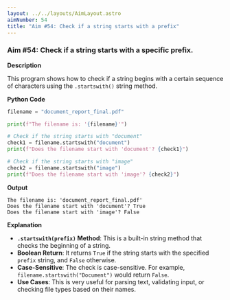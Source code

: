 ```yaml
---
layout: ../../layouts/AimLayout.astro
aimNumber: 54
title: "Aim #54: Check if a string starts with a prefix"
---
```


### Aim #54: Check if a string starts with a specific prefix.

**Description**

This program shows how to check if a string begins with a certain sequence of characters using the `.startswith()` string method.

**Python Code**

```python
filename = "document_report_final.pdf"

print(f"The filename is: '{filename}'")

# Check if the string starts with "document"
check1 = filename.startswith("document")
print(f"Does the filename start with 'document'? {check1}")

# Check if the string starts with "image"
check2 = filename.startswith("image")
print(f"Does the filename start with 'image'? {check2}")
```

**Output**

```text
The filename is: 'document_report_final.pdf'
Does the filename start with 'document'? True
Does the filename start with 'image'? False
```

**Explanation**

- **`.startswith(prefix)` Method**: This is a built-in string method that checks the beginning of a string.
- **Boolean Return**: It returns `True` if the string starts with the specified `prefix` string, and `False` otherwise.
- **Case-Sensitive**: The check is case-sensitive. For example, `filename.startswith("Document")` would return `False`.
- **Use Cases**: This is very useful for parsing text, validating input, or checking file types based on their names.
